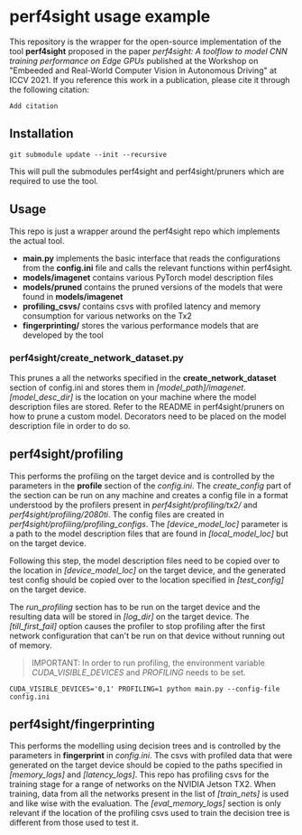 # perf4sight usage example 

This repository is the wrapper for the open-source implementation of the tool **perf4sight** proposed in the paper 
*perf4sight: A toolflow to model CNN training performance on Edge GPUs* published at the Workshop on "Embeeded and Real-World Computer Vision in Autonomous Driving" at ICCV 2021.
If you reference this work in a publication, please cite it through the following citation:
```
Add citation
```

## Installation 
`git submodule update --init --recursive` 

This will pull the submodules perf4sight and perf4sight/pruners which are required to use the tool. 

## Usage
This repo is just a wrapper around the perf4sight repo which implements the actual tool.
- **main.py** implements the basic interface that reads the configurations from the **config.ini** file and calls the relevant functions within perf4sight.
- **models/imagenet** contains various PyTorch model description files 
- **models/pruned** contains the pruned versions of the models that were found in **models/imagenet** 
- **profiling_csvs/** contains csvs with profiled latency and memory consumption for various networks on the Tx2 
- **fingerprinting/** stores the various performance models that are developed by the tool

### perf4sight/create_network_dataset.py
This prunes a all the networks specified in the **create_network_dataset** section of config.ini and stores them in *[model_path]/imagenet*.
*[model_desc_dir]* is the location on your machine where the model description files are stored.
Refer to the README in perf4sight/pruners on how to prune a custom model.
Decorators need to be placed on the model description file in order to do so.

## perf4sight/profiling
This performs the profiling on the target device and is controlled by the parameters in the **profile** section of the *config.ini*.
The *create_config* part of the section can be run on any machine and creates a config file in a format understood by the profilers present in *perf4sight/profiling/tx2/*
and *perf4sight/profiling/2080ti*.
The config files are created in *perf4sight/profiling/profiling_configs*.
The *[device_model_loc]* parameter is a path to the model description files that are found in *[local_model_loc]* but on the target device.

Following this step, the model description files need to be copied over to the location in *[device_model_loc]* on the target device, and the generated test config
should be copied over to the location specified in *[test_config]* on the target device.

The *run_profiling* section has to be run on the target device and the resulting data will be stored in *[log_dir]* on the target device.
The *[till_first_fail]* option causes the profiler to stop profiling after the first network configuration that can't be run on that device without running out of memory.

> IMPORTANT: In order to run profiling, the environment variable *CUDA_VISIBLE_DEVICES* and *PROFILING* needs to be set. 

`CUDA_VISIBLE_DEVICES='0,1' PROFILING=1 python main.py --config-file config.ini` 

## perf4sight/fingerprinting
This performs the modelling using decision trees and is controlled by the parameters in **fingerprint** in *config.ini*.
The csvs with profiled data that were generated on the target device should be copied to the paths specified in *[memory_logs]* and *[latency_logs]*. 
This repo has profiling csvs for the training stage for a range of networks on the NVIDIA Jetson TX2. 
When training, data from all the networks present in the list of *[train_nets]* is used and like wise with the evaluation. 
The *[eval_memory_logs]* section is only relevant if the location of the profiling csvs used to train the decision tree is different from those used to test it.
